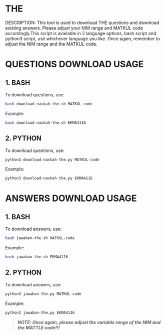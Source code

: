 # THE
DESCRIPTION:
This tool is used to download THE questions and download existing answers. Please adjust your NIM range and MATKUL code accordingly.This script is available in 2 language options, bash script and python3 script, use whichever language you like. Once again, remember to adjust the NIM range and the MATKUL code.

# QUESTIONS DOWNLOAD USAGE
## 1. BASH
To download questions, use:

```bash
bash download-naskah-the.sh MATKUL-code
```

Example:

```bash
bash download-naskah-the.sh EKMA4116
```

## 2. PYTHON
To download questions, use:

```python
python3 download-naskah-the.py MATKUL-code
```

Example:

```python
python3 download-naskah-the.py EKMA4116
```

# ANSWERS DOWNLOAD USAGE
## 1. BASH
To download answers, use:

```bash
bash jawaban-the.sh MATKUL-code
```

Example:

```bash
bash jawaban-the.sh EKMA4116
```

## 2. PYTHON
To download answers, use:

```python
python3 jawaban-the.py MATKUL-code
```

Example:

```python
python3 jawaban-the.py EKMA4116
```

> **_NOTE: Once again, please adjust the variable range of the NIM and the MATTLE code!!!_**
